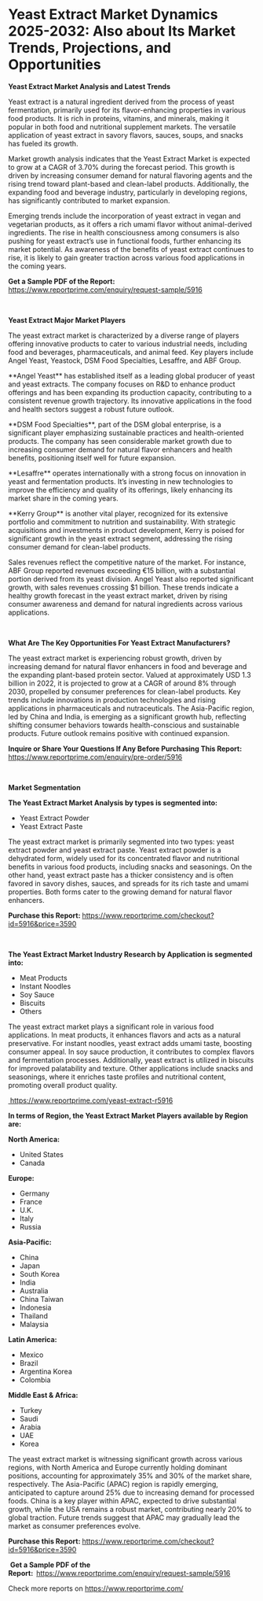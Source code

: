 <p><h1>Yeast Extract Market Dynamics 2025-2032: Also about Its Market Trends, Projections, and Opportunities</h1></p><p><strong>Yeast Extract Market Analysis and Latest Trends</strong></p>
<p><p>Yeast extract is a natural ingredient derived from the process of yeast fermentation, primarily used for its flavor-enhancing properties in various food products. It is rich in proteins, vitamins, and minerals, making it popular in both food and nutritional supplement markets. The versatile application of yeast extract in savory flavors, sauces, soups, and snacks has fueled its growth. </p><p>Market growth analysis indicates that the Yeast Extract Market is expected to grow at a CAGR of 3.70% during the forecast period. This growth is driven by increasing consumer demand for natural flavoring agents and the rising trend toward plant-based and clean-label products. Additionally, the expanding food and beverage industry, particularly in developing regions, has significantly contributed to market expansion.</p><p>Emerging trends include the incorporation of yeast extract in vegan and vegetarian products, as it offers a rich umami flavor without animal-derived ingredients. The rise in health consciousness among consumers is also pushing for yeast extract’s use in functional foods, further enhancing its market potential. As awareness of the benefits of yeast extract continues to rise, it is likely to gain greater traction across various food applications in the coming years.</p></p>
<p><strong>Get a Sample PDF of the Report:&nbsp;</strong> <a href="https://www.reportprime.com/enquiry/request-sample/5916?utm_campaign=3066&utm_medium=2&utm_source=Github&utm_content=ia&utm_term=19032025&utm_id=yeast-extract">https://www.reportprime.com/enquiry/request-sample/5916</a></p>
<p>&nbsp;</p>
<p><strong>Yeast Extract Major Market Players</strong></p>
<p><p>The yeast extract market is characterized by a diverse range of players offering innovative products to cater to various industrial needs, including food and beverages, pharmaceuticals, and animal feed. Key players include Angel Yeast, Yeastock, DSM Food Specialties, Lesaffre, and ABF Group.</p><p>**Angel Yeast** has established itself as a leading global producer of yeast and yeast extracts. The company focuses on R&D to enhance product offerings and has been expanding its production capacity, contributing to a consistent revenue growth trajectory. Its innovative applications in the food and health sectors suggest a robust future outlook.</p><p>**DSM Food Specialties**, part of the DSM global enterprise, is a significant player emphasizing sustainable practices and health-oriented products. The company has seen considerable market growth due to increasing consumer demand for natural flavor enhancers and health benefits, positioning itself well for future expansion.</p><p>**Lesaffre** operates internationally with a strong focus on innovation in yeast and fermentation products. It’s investing in new technologies to improve the efficiency and quality of its offerings, likely enhancing its market share in the coming years.</p><p>**Kerry Group** is another vital player, recognized for its extensive portfolio and commitment to nutrition and sustainability. With strategic acquisitions and investments in product development, Kerry is poised for significant growth in the yeast extract segment, addressing the rising consumer demand for clean-label products.</p><p>Sales revenues reflect the competitive nature of the market. For instance, ABF Group reported revenues exceeding €15 billion, with a substantial portion derived from its yeast division. Angel Yeast also reported significant growth, with sales revenues crossing $1 billion. These trends indicate a healthy growth forecast in the yeast extract market, driven by rising consumer awareness and demand for natural ingredients across various applications.</p></p>
<p>&nbsp;</p>
<p><strong>What Are The Key Opportunities For Yeast Extract Manufacturers?</strong></p>
<p><p>The yeast extract market is experiencing robust growth, driven by increasing demand for natural flavor enhancers in food and beverage and the expanding plant-based protein sector. Valued at approximately USD 1.3 billion in 2022, it is projected to grow at a CAGR of around 8% through 2030, propelled by consumer preferences for clean-label products. Key trends include innovations in production technologies and rising applications in pharmaceuticals and nutraceuticals. The Asia-Pacific region, led by China and India, is emerging as a significant growth hub, reflecting shifting consumer behaviors towards health-conscious and sustainable products. Future outlook remains positive with continued expansion.</p></p>
<p><strong>Inquire or Share Your Questions If Any Before Purchasing This Report:</strong> <a href="https://www.reportprime.com/enquiry/pre-order/5916?utm_campaign=3066&utm_medium=2&utm_source=Github&utm_content=ia&utm_term=19032025&utm_id=yeast-extract">https://www.reportprime.com/enquiry/pre-order/5916</a></p>
<p>&nbsp;</p>
<p><strong>Market Segmentation</strong></p>
<p><strong>The Yeast Extract Market Analysis by types is segmented into:</strong></p>
<p><ul><li>Yeast Extract Powder</li><li>Yeast Extract Paste</li></ul></p>
<p><p>The yeast extract market is primarily segmented into two types: yeast extract powder and yeast extract paste. Yeast extract powder is a dehydrated form, widely used for its concentrated flavor and nutritional benefits in various food products, including snacks and seasonings. On the other hand, yeast extract paste has a thicker consistency and is often favored in savory dishes, sauces, and spreads for its rich taste and umami properties. Both forms cater to the growing demand for natural flavor enhancers.</p></p>
<p><strong>Purchase this Report:&nbsp;</strong><a href="https://www.reportprime.com/checkout?id=5916&price=3590&utm_campaign=3066&utm_medium=2&utm_source=Github&utm_content=ia&utm_term=19032025&utm_id=yeast-extract">https://www.reportprime.com/checkout?id=5916&price=3590</a></p>
<p>&nbsp;</p>
<p><strong>The Yeast Extract Market Industry Research by Application is segmented into:</strong></p>
<p><ul><li>Meat Products</li><li>Instant Noodles</li><li>Soy Sauce</li><li>Biscuits</li><li>Others</li></ul></p>
<p><p>The yeast extract market plays a significant role in various food applications. In meat products, it enhances flavors and acts as a natural preservative. For instant noodles, yeast extract adds umami taste, boosting consumer appeal. In soy sauce production, it contributes to complex flavors and fermentation processes. Additionally, yeast extract is utilized in biscuits for improved palatability and texture. Other applications include snacks and seasonings, where it enriches taste profiles and nutritional content, promoting overall product quality.</p></p>
<p><a href="https://www.reportprime.com/yeast-extract-r5916?utm_campaign=3066&utm_medium=2&utm_source=Github&utm_content=ia&utm_term=19032025&utm_id=yeast-extract">&nbsp;https://www.reportprime.com/yeast-extract-r5916</a></p>
<p><strong>In terms of Region, the Yeast Extract Market Players available by Region are:</strong></p>
<p>
    <p> <strong> North America: </strong>
        <ul>
            <li>United States</li>
            <li>Canada</li>
        </ul>
        </p> 
    <p> <strong> Europe: </strong>
        <ul>
            <li>Germany</li>
            <li>France</li>
            <li>U.K.</li>
            <li>Italy</li>
            <li>Russia</li>
        </ul>
        </p> 
    <p> <strong> Asia-Pacific: </strong>
        <ul>
            <li>China</li>
            <li>Japan</li>
            <li>South Korea</li>
            <li>India</li>
            <li>Australia</li>
            <li>China Taiwan</li>
            <li>Indonesia</li>
            <li>Thailand</li>
            <li>Malaysia</li>
        </ul>
        </p> 
    <p> <strong> Latin America: </strong>
        <ul>
            <li>Mexico</li>
            <li>Brazil</li>
            <li>Argentina Korea</li>
            <li>Colombia</li>
        </ul>
        </p> 
    <p> <strong> Middle East & Africa: </strong>
        <ul>
            <li>Turkey</li>
            <li>Saudi</li>
            <li>Arabia</li>
            <li>UAE</li>
            <li>Korea</li>
        </ul>
    </p>
    </p>
<p><p>The yeast extract market is witnessing significant growth across various regions, with North America and Europe currently holding dominant positions, accounting for approximately 35% and 30% of the market share, respectively. The Asia-Pacific (APAC) region is rapidly emerging, anticipated to capture around 25% due to increasing demand for processed foods. China is a key player within APAC, expected to drive substantial growth, while the USA remains a robust market, contributing nearly 20% to global traction. Future trends suggest that APAC may gradually lead the market as consumer preferences evolve.</p></p>
<p><strong>Purchase this Report: </strong><a href="https://www.reportprime.com/checkout?id=5916&price=3590&utm_campaign=3066&utm_medium=2&utm_source=Github&utm_content=ia&utm_term=19032025&utm_id=yeast-extract">https://www.reportprime.com/checkout?id=5916&price=3590</a></p>
<p>&nbsp;<strong>Get a Sample PDF of the Report:&nbsp;&nbsp;</strong><a href="https://www.reportprime.com/enquiry/request-sample/5916?utm_campaign=3066&utm_medium=2&utm_source=Github&utm_content=ia&utm_term=19032025&utm_id=yeast-extract">https://www.reportprime.com/enquiry/request-sample/5916</a></p>
<p><strong></strong></p>
<p>Check more reports on <a href="https://www.reportprime.com/?utm_campaign=3066&utm_medium=2&utm_source=Github&utm_content=ia&utm_term=19032025&utm_id=yeast-extract">https://www.reportprime.com/</a></p>
